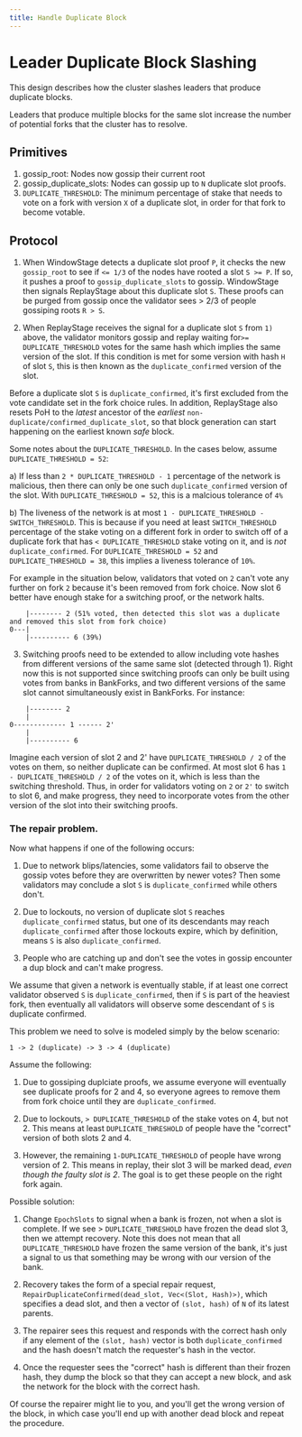 ```yaml
---
title: Handle Duplicate Block
---
```


# Leader Duplicate Block Slashing

This design describes how the cluster slashes leaders that produce duplicate
blocks.

Leaders that produce multiple blocks for the same slot increase the number of
potential forks that the cluster has to resolve.

## Primitives
1. gossip_root: Nodes now gossip their current root
2. gossip_duplicate_slots: Nodes can gossip up to `N` duplicate slot proofs.
3. `DUPLICATE_THRESHOLD`: The minimum percentage of stake that needs to vote on a fork with version `X` of a duplicate slot, in order for that fork to become votable.

## Protocol
1. When WindowStage detects a duplicate slot proof `P`, it checks the new `gossip_root` to see if `<= 1/3` of the nodes have rooted a slot `S >= P`. If so, it pushes a proof to `gossip_duplicate_slots` to gossip. WindowStage then signals ReplayStage about this duplicate slot `S`. These proofs can be purged from gossip once the validator sees > 2/3 of people gossiping roots `R > S`.

2. When ReplayStage receives the signal for a duplicate slot `S` from `1)` above, the validator monitors gossip and replay waiting for`>= DUPLICATE_THRESHOLD` votes for the same hash which implies the same version of the slot. If this condition is met for some version with hash `H` of slot `S`, this is then known as the `duplicate_confirmed` version of the slot.

Before a duplicate slot `S` is `duplicate_confirmed`, it's first excluded from the vote candidate set in the fork choice rules. In addition, ReplayStage also resets PoH to the *latest* ancestor of the *earliest* `non-duplicate/confirmed_duplicate_slot`, so that block generation can start happening on the earliest known *safe* block.

Some notes about the `DUPLICATE_THRESHOLD`. In the cases below, assume `DUPLICATE_THRESHOLD = 52`:

a) If less than `2 * DUPLICATE_THRESHOLD - 1` percentage of the network is malicious, then there can only be one such `duplicate_confirmed` version of the slot. With `DUPLICATE_THRESHOLD = 52`, this is
a malcious tolerance of `4%`

b) The liveness of the network is at most `1 - DUPLICATE_THRESHOLD - SWITCH_THRESHOLD`. This is because if you need at least `SWITCH_THRESHOLD` percentage of the stake voting on a different fork in order to switch off of a duplicate fork that has `< DUPLICATE_THRESHOLD` stake voting on it, and is *not* `duplicate_confirmed`. For `DUPLICATE_THRESHOLD = 52` and `DUPLICATE_THRESHOLD = 38`, this implies a liveness tolerance of `10%`.

For example in the situation below, validators that voted on `2` can't vote any further on fork `2` because it's been removed from fork choice. Now slot 6 better have enough stake for a switching proof, or the network halts.

```text
    |-------- 2 (51% voted, then detected this slot was a duplicate and removed this slot from fork choice)
0---|
    |---------- 6 (39%)

```

3. Switching proofs need to be extended to allow including vote hashes from different versions of the same same slot (detected through 1). Right now this is not supported since switching proofs can
only be built using votes from banks in BankForks, and two different versions of the same slot cannot
simultaneously exist in BankForks. For instance:

```text
    |-------- 2
    |
0------------- 1 ------ 2'
    |
    |---------- 6

```

Imagine each version of slot 2 and 2' have `DUPLICATE_THRESHOLD / 2` of the votes on them, so neither duplicate can be confirmed. At most slot 6 has `1 - DUPLICATE_THRESHOLD / 2` of the votes
on it, which is less than the switching threshold. Thus, in order for validators voting on `2` or `2'` to switch to slot 6, and make progress, they need to incorporate votes from the other version of the slot into their switching proofs.


### The repair problem.
Now what happens if one of the following occurs:

1) Due to network blips/latencies, some validators fail to observe the gossip votes before they are overwritten by newer votes? Then some validators may conclude a slot `S` is `duplicate_confirmed` while others don't.

2) Due to lockouts, no version of duplicate slot `S` reaches `duplicate_confirmed` status, but one of its descendants may reach `duplicate_confirmed` after those lockouts expire, which by definition, means `S` is also `duplicate_confirmed`.

3) People who are catching up and don't see the votes in gossip encounter a dup block and can't make progress.

We assume that given a network is eventually stable, if at least one correct validator observed `S` is `duplicate_confirmed`, then if `S` is part of the heaviest fork, then eventually all validators will observe some descendant of `S` is duplicate confirmed.

This problem we need to solve is modeled simply by the below scenario:

```text
1 -> 2 (duplicate) -> 3 -> 4 (duplicate)
```
Assume the following:

1. Due to gossiping duplciate proofs, we assume everyone will eventually see duplicate proofs for 2 and 4, so everyone agrees to remove them from fork choice until they are `duplicate_confirmed`.

2. Due to lockouts, `> DUPLICATE_THRESHOLD` of the stake votes on 4, but not 2. This means at least `DUPLICATE_THRESHOLD` of people have the "correct" version of both slots 2 and 4.

3. However, the remaining `1-DUPLICATE_THRESHOLD` of people have wrong version of 2. This means in replay, their slot 3 will be marked dead, *even though the faulty slot is 2*. The goal is to get these people on the right fork again.

Possible solution:

1. Change `EpochSlots` to signal when a bank is frozen, not when a slot is complete. If we see > `DUPLICATE_THRESHOLD` have frozen the dead slot 3, then we attempt recovery. Note this does not mean that all `DUPLICATE_THRESHOLD` have frozen the same version of the bank, it's just a signal to us that something may be wrong with our version of the bank.

2. Recovery takes the form of a special repair request, `RepairDuplicateConfirmed(dead_slot, Vec<(Slot, Hash)>)`, which specifies a  dead slot, and then a vector of `(slot, hash)` of `N` of its latest parents.

3. The repairer sees this request and responds with the correct hash only if any element of the `(slot, hash)` vector is both `duplicate_confirmed` and the hash doesn't match the requester's hash in the vector.

4. Once the requester sees the "correct" hash is different than their frozen hash, they dump the block so that they can accept a new block, and ask the network for the block with the correct hash.

Of course the repairer might lie to you, and you'll get the wrong version of the block, in which case you'll end up with another dead block and repeat the procedure.
